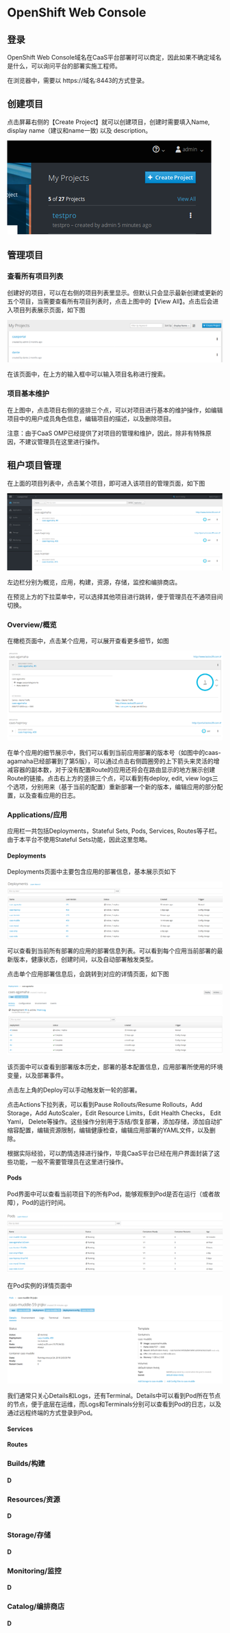 # OpenShift Web Console

## 登录

OpenShift Web Console域名在CaaS平台部署时可以商定，因此如果不确定域名是什么，可以询问平台的部署实施工程师。

在浏览器中，需要以 https://域名:8443的方式登录。

## 创建项目

点击屏幕右侧的【Create Project】就可以创建项目，创建时需要填入Name, display name（建议和name一致\) 以及 description。

![](.gitbook/assets/image%20%283%29.png)

## 管理项目

### 查看所有项目列表

创建好的项目，可以在右侧的项目列表里显示。但默认只会显示最新创建或更新的五个项目，当需要查看所有项目列表时，点击上图中的【View All】。点击后会进入项目列表展示页面，如下图

![](.gitbook/assets/image%20%284%29.png)

在该页面中，在上方的输入框中可以输入项目名称进行搜索。

### 项目基本维护

在上图中，点击项目右侧的竖排三个点，可以对项目进行基本的维护操作，如编辑项目中的用户成员角色信息，编辑项目的描述，以及删除项目。

注意：由于CaaS OMP已经提供了对项目的管理和维护，因此，除非有特殊原因，不建议管理员在这里进行操作。

## 租户项目管理

在上面的项目列表中，点击某个项目，即可进入该项目的管理页面，如下图

![](.gitbook/assets/image%20%286%29.png)

左边栏分别为概览，应用，构建，资源，存储，监控和编排商店。

在预览上方的下拉菜单中，可以选择其他项目进行跳转，便于管理员在不通项目间切换。

### Overview/概览

在橄榄页面中，点击某个应用，可以展开查看更多细节，如图

![](.gitbook/assets/image%20%287%29.png)

在单个应用的细节展示中，我们可以看到当前应用部署的版本号（如图中的caas-agamaha已经部署到了第5版），可以通过点击右侧圆圈旁的上下箭头来灵活的增减容器的副本数，对于没有配置Route的应用还将会在路由显示的地方展示创建Route的链接。点击右上方的竖排三个点，可以看到有deploy, edit, view logs三个选项，分别用来（基于当前的配置）重新部署一个新的版本，编辑应用的部分配置，以及查看应用的日志。

### Applications/应用

应用栏一共包括Deployments，Stateful Sets, Pods, Services, Routes等子栏。由于本平台不使用Stateful Sets功能，因此这里忽略。

#### Deployments

Deployments页面中主要包含应用的部署信息，基本展示页如下

![](.gitbook/assets/image%20%285%29.png)

可以查看到当前所有部署的应用的部署信息列表。可以看到每个应用当前部署的最新版本，健康状态，创建时间，以及自动部署触发类型。

点击单个应用部署信息后，会跳转到对应的详情页面，如下图

![](.gitbook/assets/image%20%282%29.png)

该页面中可以查看到部署版本历史，部署的基本配置信息，应用部署所使用的环境变量，以及部署事件。

点击左上角的Deploy可以手动触发新一轮的部署。

点击Actions下拉列表，可以看到Pause Rollouts/Resume Rollouts，Add Storage，Add AutoScaler，Edit Resource Limits，Edit Health Checks， Edit Yaml， Delete等操作。这些操作分别用于冻结/恢复部署，添加存储，添加自动扩缩容配置，编辑资源限制，编辑健康检查，编辑应用部署的YAML文件，以及删除。

根据实际经验，可以酌情选择进行操作，毕竟CaaS平台已经在用户界面封装了这些功能，一般不需要管理员在这里进行操作。

#### Pods

Pod界面中可以查看当前项目下的所有Pod，能够观察到Pod是否在运行（或者故障），Pod的运行时间。

![](.gitbook/assets/image%20%281%29.png)

在Pod实例的详情页面中

![](.gitbook/assets/image.png)

我们通常只关心Details和Logs，还有Terminal。Details中可以看到Pod所在节点的节点，便于底层在运维，而Logs和Terminals分别可以查看到Pod的日志，以及通过远程终端的方式登录到Pod。

#### Services

#### Routes

### Builds/构建

#### D

### Resources/资源

#### D

### Storage/存储

#### D

### Monitoring/监控

#### D

### Catalog/编排商店

#### D



